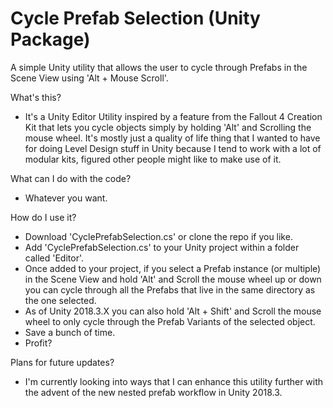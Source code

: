 # Cycle Prefab Selection (Unity Package)

A simple Unity utility that allows the user to cycle through Prefabs in the Scene View using 'Alt + Mouse Scroll'.

What's this?
- It's a Unity Editor Utility inspired by a feature from the Fallout 4 Creation Kit that lets you cycle objects simply by holding 'Alt' and Scrolling the mouse wheel. It's mostly just a quality of life thing that I wanted to have for doing Level Design stuff in Unity because I tend to work with a lot of modular kits, figured other people might like to make use of it.

What can I do with the code?
- Whatever you want.

How do I use it?
- Download 'CyclePrefabSelection.cs' or clone the repo if you like.
- Add 'CyclePrefabSelection.cs' to your Unity project within a folder called 'Editor'.
- Once added to your project, if you select a Prefab instance (or multiple) in the Scene View and hold 'Alt' and Scroll the mouse wheel up or down you can cycle through all the Prefabs that live in the same directory as the one selected.
- As of Unity 2018.3.X you can also hold 'Alt + Shift' and Scroll the mouse wheel to only cycle through the Prefab Variants of the selected object.
- Save a bunch of time.
- Profit?

Plans for future updates?
- I'm currently looking into ways that I can enhance this utility further with the advent of the new nested prefab workflow in Unity 2018.3.